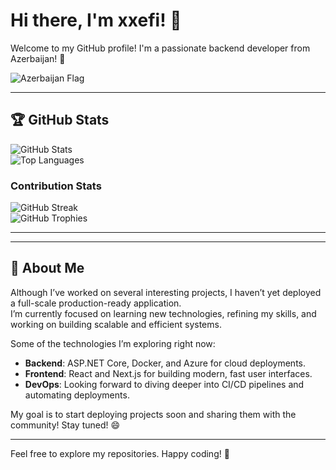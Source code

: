 # Hi there, I'm xxefi! 👋

Welcome to my GitHub profile! I'm a passionate backend developer from Azerbaijan! 🚀  

![Azerbaijan Flag](https://media0.giphy.com/media/v1.Y2lkPTc5MGI3NjExM2RoNnd1N3kzaDF3Yzc3MzVlb255dHhzbnd4ZjV0aWJnenh1eGp4ayZlcD12MV9pbnRlcm5hbF9naWZfYnlfaWQmY3Q9Zw/J9KiH1WaMM68r3o3Xk/giphy.gif) 

---

## 🏆 GitHub Stats

![GitHub Stats](https://github-readme-stats.vercel.app/api?username=xxefi&show_icons=true&theme=radical)  
![Top Languages](https://github-readme-stats.vercel.app/api/top-langs/?username=xxefi&layout=compact&theme=radical)

### Contribution Stats
![GitHub Streak](https://github-readme-streak-stats.herokuapp.com/?user=xxefi&theme=radical)  
![GitHub Trophies](https://github-profile-trophy.vercel.app/?username=xxefi&theme=radical&no-frame=true&row=1&column=7)


---

---

## 💭 About Me

Although I’ve worked on several interesting projects, I haven’t yet deployed a full-scale production-ready application.  
I’m currently focused on learning new technologies, refining my skills, and working on building scalable and efficient systems.

Some of the technologies I’m exploring right now:
- **Backend**: ASP.NET Core, Docker, and Azure for cloud deployments.
- **Frontend**: React and Next.js for building modern, fast user interfaces.
- **DevOps**: Looking forward to diving deeper into CI/CD pipelines and automating deployments.

My goal is to start deploying projects soon and sharing them with the community! Stay tuned! 😄

---


Feel free to explore my repositories. Happy coding! 🚀
